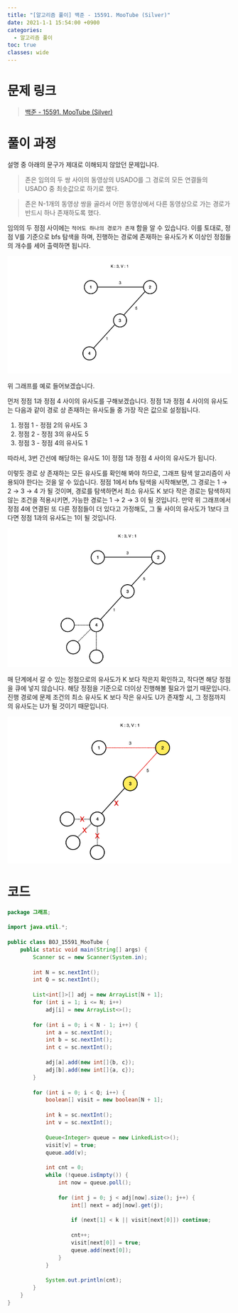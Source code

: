 ```yaml
---
title: "[알고리즘 풀이] 백준 - 15591. MooTube (Silver)"
date: 2021-1-1 15:54:00 +0900
categories:
  - 알고리즘 풀이
toc: true
classes: wide
---
```


# 문제 링크

> [백준 - 15591. MooTube (Silver)](https://www.acmicpc.net/problem/15591)

# 풀이 과정

설명 중 아래의 문구가 제대로 이해되지 않았던 문제입니다.

> 존은 임의의 두 쌍 사이의 동영상의 USADO를 그 경로의 모든 연결들의 USADO 중 최솟값으로 하기로 했다.

> 존은 N-1개의 동영상 쌍을 골라서 어떤 동영상에서 다른 동영상으로 가는 경로가 반드시 하나 존재하도록 했다.

임의의 두 정점 사이에는 `적어도 하나의 경로가 존재` 함을 알 수 있습니다. 이를 토대로, 정점 V를 기준으로 bfs 탐색을 하며, 진행하는 경로에 존재하는 유사도가 K 이상인 정점들의 개수를 세어 출력하면 됩니다.

![/assets/images/MooTube1.png](/assets/images/MooTube1.png)

위 그래프를 예로 들어보겠습니다.

먼저 정점 1과 정점 4 사이의 유사도를 구해보겠습니다. 정점 1과 정점 4 사이의 유사도는 다음과 같이 경로 상 존재하는 유사도들 중 가장 작은 값으로 설정됩니다.

1. 정점 1 - 정점 2의 유사도 3
2. 정점 2 - 정점 3의 유사도 5
3. 정점 3 - 정점 4의 유사도 1

따라서, 3번 간선에 해당하는 유사도 1이 정점 1과 정점 4 사이의 유사도가 됩니다.

이렇듯 경로 상 존재하는 모든 유사도를 확인해 봐야 하므로, 그래프 탐색 알고리즘이 사용되야 한다는 것을 알 수 있습니다. 정점 1에서 bfs 탐색을 시작해보면, 그 경로는 1 → 2 → 3 → 4 가 될 것이며, 경로를 탐색하면서 최소 유사도 K 보다 작은 경로는 탐색하지 않는 조건을 적용시키면, 가능한 경로는 1 → 2 → 3 이 될 것입니다. 만약 위 그래프에서 정점 4에 연결된 또 다른 정점들이 더 있다고 가정해도, 그 둘 사이의 유사도가 1보다 크다면 정점 1과의 유사도는 1이 될 것입니다.

![/assets/images/MooTube2.png](/assets/images/MooTube2.png)

매 단계에서 갈 수 있는 정점으로의 유사도가 K 보다 작은지 확인하고, 작다면 해당 정점을 큐에 넣지 않습니다. 해당 정점을 기준으로 더이상 진행해볼 필요가 없기 때문입니다. 진행 경로에 문제 조건의 최소 유사도 K 보다 작은 유사도 U가 존재할 시, 그 정점까지의 유사도는 U가 될 것이기 때문입니다. 

![/assets/images/MooTube3.png](/assets/images/MooTube3.png)

# 코드

```java
package 그래프;

import java.util.*;

public class BOJ_15591_MooTube {
    public static void main(String[] args) {
        Scanner sc = new Scanner(System.in);

        int N = sc.nextInt();
        int Q = sc.nextInt();

        List<int[]>[] adj = new ArrayList[N + 1];
        for (int i = 1; i <= N; i++)
            adj[i] = new ArrayList<>();

        for (int i = 0; i < N - 1; i++) {
            int a = sc.nextInt();
            int b = sc.nextInt();
            int c = sc.nextInt();

            adj[a].add(new int[]{b, c});
            adj[b].add(new int[]{a, c});
        }

        for (int i = 0; i < Q; i++) {
            boolean[] visit = new boolean[N + 1];

            int k = sc.nextInt();
            int v = sc.nextInt();

            Queue<Integer> queue = new LinkedList<>();
            visit[v] = true;
            queue.add(v);

            int cnt = 0;
            while (!queue.isEmpty()) {
                int now = queue.poll();

                for (int j = 0; j < adj[now].size(); j++) {
                    int[] next = adj[now].get(j);

                    if (next[1] < k || visit[next[0]]) continue;

                    cnt++;
                    visit[next[0]] = true;
                    queue.add(next[0]);
                }
            }

            System.out.println(cnt);
        }
    }
}
```